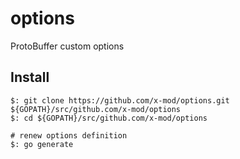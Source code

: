 options
===

ProtoBuffer custom options

## Install 

````
$: git clone https://github.com/x-mod/options.git ${GOPATH}/src/github.com/x-mod/options
$: cd ${GOPATH}/src/github.com/x-mod/options

# renew options definition
$: go generate
````

